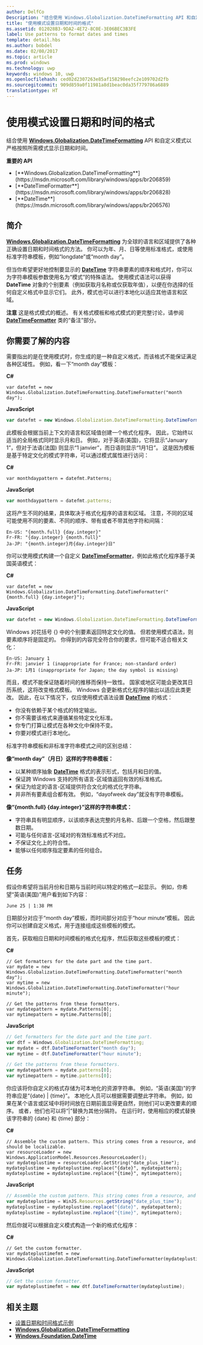 ```yaml
---
author: DelfCo
Description: "结合使用 Windows.Globalization.DateTimeFormatting API 和自定义模式以严格按照所需模式显示日期和时间。"
title: "使用模式设置日期和时间的格式"
ms.assetid: 012028B3-9DA2-4E72-8C0E-3E06BEC3B3FE
label: Use patterns to format dates and times
template: detail.hbs
ms.author: bobdel
ms.date: 02/08/2017
ms.topic: article
ms.prod: windows
ms.technology: uwp
keywords: windows 10, uwp
ms.openlocfilehash: ced02d2307263e85af158298eefc2e109702d2fb
ms.sourcegitcommit: 909d859a0f11981a8d1beac0da35f779786a6889
translationtype: HT
---
```

# <a name="use-patterns-to-format-dates-and-times"></a>使用模式设置日期和时间的格式

<link rel="stylesheet" href="https://az835927.vo.msecnd.net/sites/uwp/Resources/css/custom.css">

结合使用 [**Windows.Globalization.DateTimeFormatting**](https://msdn.microsoft.com/library/windows/apps/br206859) API 和自定义模式以严格按照所需模式显示日期和时间。

<div class="important-apis" >
<b>重要的 API</b><br/>
<ul>
<li>[**Windows.Globalization.DateTimeFormatting**](https://msdn.microsoft.com/library/windows/apps/br206859)</li>
<li>[**DateTimeFormatter**](https://msdn.microsoft.com/library/windows/apps/br206828)</li>
<li>[**DateTime**](https://msdn.microsoft.com/library/windows/apps/br206576)</li>
</ul>
</div>


## <a name="introduction"></a>简介


[**Windows.Globalization.DateTimeFormatting**](https://msdn.microsoft.com/library/windows/apps/br206859) 为全球的语言和区域提供了各种正确设置日期和时间格式的方法。 你可以为年、月、日等使用标准格式，或使用标准字符串模板，例如“longdate”或“month day”。

但当你希望更好地控制要显示的 [**DateTime**](https://msdn.microsoft.com/library/windows/apps/br206576) 字符串要素的顺序和格式时，你可以为字符串模板参数使用名为“模式”的特殊语法。 使用模式语法可以获得 **DateTime** 对象的个别要素（例如获取月名称或仅获取年值），以便在你选择的任何自定义格式中显示它们。 此外，模式也可以进行本地化以适应其他语言和区域。

**注意**  这是格式模式的概述。 有关格式模板和格式模式的更完整讨论，请参阅 [**DateTimeFormatter**](https://msdn.microsoft.com/library/windows/apps/br206828) 类的“备注”部分。

 

## <a name="what-you-need-to-know"></a>你需要了解的内容


需要指出的是在使用模式时，你生成的是一种自定义格式，而该格式不能保证满足各种区域性。 例如，看一下“month day”模板：

**C#**
```CSharp
var datefmt = new Windows.Globalization.DateTimeFormatting.DateTimeFormatter("month day");
```
**JavaScript**
```JavaScript
var datefmt = new Windows.Globalization.DateTimeFormatting.DateTimeFormatter("month day");
```

此模板会根据当前上下文的语言和区域值创建一个格式化程序。 因此，它始终以适当的全局格式同时显示月和日。 例如，对于英语(美国)，它将显示“January 1”，但对于法语(法国) 则显示“1 janvier”，而日语则显示“1月1日”。 这是因为模板是基于特定文化的模式字符串，可以通过模式属性进行访问：

**C#**
```CSharp
var monthdaypattern = datefmt.Patterns;
```
**JavaScript**
```JavaScript
var monthdaypattern = datefmt.patterns;
```

这将产生不同的结果，具体取决于格式化程序的语言和区域。 注意，不同的区域可能使用不同的要素、不同的顺序、带有或者不带其他字符和间隔：

``` syntax
En-US: "{month.full} {day.integer}"
Fr-FR: "{day.integer} {month.full}"
Ja-JP: "{month.integer}月{day.integer}日"
```

你可以使用模式构建一个自定义 [**DateTimeFormatter**](https://msdn.microsoft.com/library/windows/apps/br206828)，例如此格式化程序基于美国英语模式：

**C#**
```CSharp
var datefmt = new Windows.Globalization.DateTimeFormatting.DateTimeFormatter("{month.full} {day.integer}");
```
**JavaScript**
```JavaScript
var datefmt = new Windows.Globalization.DateTimeFormatting.DateTimeFormatter("{month.full} {day.integer}");
```

Windows 对花括号 {} 中的个别要素返回特定文化的值。 但若使用模式语法，则要素顺序将是固定的。 你得到的内容完全符合你的要求，但可能不适合相关文化：

``` syntax
En-US: January 1
Fr-FR: janvier 1 (inappropriate for France; non-standard order)
Ja-JP: 1月1 (inappropriate for Japan; the day symbol is missing)
```

而且，模式不能保证随着时间的推移而保持一致性。 国家或地区可能会更改其日历系统，这将改变格式模板。 Windows 会更新格式化程序的输出以适应此类更改。 因此，在以下情况下，仅应使用模式语法设置 [**DateTime**](https://msdn.microsoft.com/library/windows/apps/br206576) 的格式：

-   你没有依赖于某个格式的特定输出。
-   你不需要该格式来遵循某些特定文化标准。
-   你专门打算让模式在各种文化中保持不变。
-   你要对模式进行本地化。

标准字符串模板和非标准字符串模式之间的区别总结：

**像“month day”（月日）这样的字符串模板：**

-   以某种顺序抽象 [**DateTime**](https://msdn.microsoft.com/library/windows/apps/br206576) 格式的表示形式，包括月和日的值。
-   保证跨 Windows 支持的所有语言-区域值返回有效的标准格式。
-   保证为给定的语言-区域提供符合文化的格式化字符串。
-   并非所有要素组合都有效。 例如，“dayofweek day”就没有字符串模板。

**像“{month.full} {day.integer}”这样的字符串模式：**

-   字符串具有明显顺序，以该顺序表达完整的月名称、后跟一个空格，然后跟整数日期。
-   可能与任何语言-区域对的有效标准格式不对应。
-   不保证文化上的符合性。
-   能够以任何顺序指定要素的任何组合。

## <a name="tasks"></a>任务


假设你希望将当前月份和日期与当前时间以特定的格式一起显示。 例如，你希望“英语(美国)”用户看到如下内容：

``` syntax
June 25 | 1:38 PM
```

日期部分对应于“month day”模板，而时间部分对应于“hour minute”模板。 因此你可以创建自定义格式，用于连接组成这些模板的模式。

首先，获取相应日期和时间模板的格式化程序，然后获取这些模板的模式：

**C#**
```CSharp
// Get formatters for the date part and the time part.
var mydate = new Windows.Globalization.DateTimeFormatting.DateTimeFormatter("month day");
var mytime = new Windows.Globalization.DateTimeFormatting.DateTimeFormatter("hour minute");

// Get the patterns from these formatters.
var mydatepattern = mydate.Patterns[0];
var mytimepattern = mytime.Patterns[0];
```
**JavaScript**
```JavaScript
// Get formatters for the date part and the time part.
var dtf = Windows.Globalization.DateTimeFormatting;
var mydate = dtf.DateTimeFormatter("month day");
var mytime = dtf.DateTimeFormatter("hour minute");

// Get the patterns from these formatters.
var mydatepattern = mydate.patterns[0];
var mytimepattern = mytime.patterns[0];
```

你应该将你自定义的格式存储为可本地化的资源字符串。 例如，“英语(美国)”的字符串应是“{date} | {time}”。 本地化人员可以根据需要调整此字符串。 例如，如果在某个语言或区域中将时间放在日期前面显得更自然，则他们可以更改要素的顺序。 或者，他们也可以将“|”替换为其他分隔符。 在运行时，使用相应的模式替换该字符串的 {date} 和 {time} 部分：

**C#**
```CSharp
// Assemble the custom pattern. This string comes from a resource, and should be localizable. 
var resourceLoader = new Windows.ApplicationModel.Resources.ResourceLoader();
var mydateplustime = resourceLoader.GetString("date_plus_time");
mydateplustime = mydateplustime.replace("{date}", mydatepattern);
mydateplustime = mydateplustime.replace("{time}", mytimepattern);
```
**JavaScript**
```JavaScript
// Assemble the custom pattern. This string comes from a resource, and should be localizable. 
var mydateplustime = WinJS.Resources.getString("date_plus_time");
mydateplustime = mydateplustime.replace("{date}", mydatepattern);
mydateplustime = mydateplustime.replace("{time}", mytimepattern);
```

然后你就可以根据自定义模式构造一个新的格式化程序：

**C#**
```CSharp
// Get the custom formatter.
var mydateplustimefmt = new Windows.Globalization.DateTimeFormatting.DateTimeFormatter(mydateplustime);
```
**JavaScript**
```JavaScript
// Get the custom formatter.
var mydateplustimefmt = new dtf.DateTimeFormatter(mydateplustime);
```

## <a name="related-topics"></a>相关主题


* [设置日期和时间格式示例](http://go.microsoft.com/fwlink/p/?LinkId=231618)
* [**Windows.Globalization.DateTimeFormatting**](https://msdn.microsoft.com/library/windows/apps/br206859)
* [**Windows.Foundation.DateTime**](https://msdn.microsoft.com/library/windows/apps/br206576)
 

 



